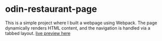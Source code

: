 # odin-restaurant-page
This is a simple project where I built a webpage using Webpack. The page dynamically renders HTML content, and the navigation is handled via a tabbed layout.
[live preview here](https://pietrodnd.github.io/odin-restaurant-page/)
